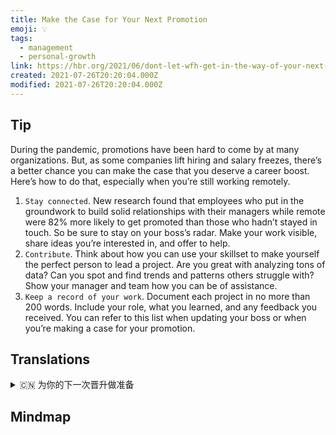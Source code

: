 ```yaml
---
title: Make the Case for Your Next Promotion
emoji: 💡
tags:
  - management
  - personal-growth
link: https://hbr.org/2021/06/dont-let-wfh-get-in-the-way-of-your-next-promotion?utm_medium=email&utm_source=newsletter_daily&utm_campaign=mtod_notactsubs
created: 2021-07-26T20:20:04.000Z
modified: 2021-07-26T20:20:04.000Z
---
```


## Tip

During the pandemic, promotions have been hard to come by at many organizations. But, as some companies lift hiring and salary freezes, there’s a better chance you can make the case that you deserve a career boost. Here’s how to do that, especially when you’re still working remotely.

1. `Stay connected`. New research found that employees who put in the groundwork to build solid relationships with their managers while remote were 82% more likely to get promoted than those who hadn’t stayed in touch. So be sure to stay on your boss’s radar. Make your work visible, share ideas you’re interested in, and offer to help.
2. `Contribute`. Think about how you can use your skillset to make yourself the perfect person to lead a project. Are you great with analyzing tons of data? Can you spot and find trends and patterns others struggle with? Show your manager and team how you can be of assistance.
3. `Keep a record of your work`. Document each project in no more than 200 words. Include your role, what you learned, and any feedback you received. You can refer to this list when updating your boss or when you’re making a case for your promotion.

## Translations

<details>
   <summary>🇨🇳 为你的下一次晋升做准备</summary>

在流感大流行期间，许多组织很难获得晋升。但是，随着一些公司解除招聘和工资冻结，你就有更好的机会证明你应该得到职业发展。下面是如何做到这一点，特别是当你还在远程工作的时候。

1. 保持联系。一项新的研究发现，那些为与经理建立稳固关系而努力工作的员工，在远程工作的情况下，获得晋升的可能性比那些没有保持联系的员工高 82%。所以一定要在你老板的眼皮底下。让你的工作可见，分享你感兴趣的想法，提供帮助。
2. 贡献。想一想你如何运用你的技能使自己成为领导一个项目的完美人选。你擅长分析大量的数据吗？你能发现和发现别人努力奋斗的趋势和模式吗？向你的经理和团队展示你能如何提供帮助。
3. 做好工作记录。用不超过 200 字的文字记录每个项目。包括你的角色，你学到了什么，以及你收到的任何反馈。你可以在更新你的上司或者为你的晋升做准备时参考这个列表。

</details>

## Mindmap

![]()
